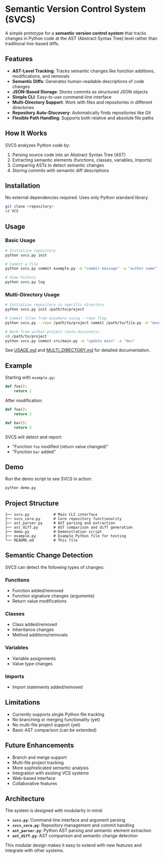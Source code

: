 # Semantic Version Control System (SVCS)

A simple prototype for a **semantic version control system** that tracks changes in Python code at the AST (Abstract Syntax Tree) level rather than traditional line-based diffs.

## Features

- **AST-Level Tracking**: Tracks semantic changes like function additions, modifications, and removals
- **Semantic Diffs**: Generates human-readable descriptions of code changes
- **JSON-Based Storage**: Stores commits as structured JSON objects
- **Simple CLI**: Easy-to-use command-line interface
- **Multi-Directory Support**: Work with files and repositories in different directories
- **Repository Auto-Discovery**: Automatically finds repositories like Git
- **Flexible Path Handling**: Supports both relative and absolute file paths

## How It Works

SVCS analyzes Python code by:
1. Parsing source code into an Abstract Syntax Tree (AST)
2. Extracting semantic elements (functions, classes, variables, imports)
3. Comparing ASTs to detect semantic changes
4. Storing commits with semantic diff descriptions

## Installation

No external dependencies required. Uses only Python standard library.

```bash
git clone <repository>
cd VCS
```

## Usage

### Basic Usage
```bash
# Initialize repository
python svcs.py init

# Commit a file
python svcs.py commit example.py -m "commit message" -a "author name"

# View history
python svcs.py log
```

### Multi-Directory Usage
```bash
# Initialize repository in specific directory
python svcs.py init /path/to/project

# Commit files from anywhere using --repo flag
python svcs.py --repo /path/to/project commit /path/to/file.py -m "message" -a "author"

# Work from within project (auto-discovery)
cd /path/to/project
python svcs.py commit src/main.py -m "update main" -a "dev"
```

See [USAGE.md](USAGE.md) and [MULTI_DIRECTORY.md](MULTI_DIRECTORY.md) for detailed documentation.

## Example

Starting with `example.py`:
```python
def foo():
    return 1
```

After modification:
```python
def foo():
    return 2

def bar():
    return 3
```

SVCS will detect and report:
- "Function `foo` modified (return value changed)"
- "Function `bar` added"

## Demo

Run the demo script to see SVCS in action:

```bash
python demo.py
```

## Project Structure

```
├── svcs.py           # Main CLI interface
├── svcs_core.py      # Core repository functionality
├── ast_parser.py     # AST parsing and extraction
├── ast_diff.py       # AST comparison and diff generation
├── demo.py           # Demonstration script
├── example.py        # Example Python file for testing
└── README.md         # This file
```

## Semantic Change Detection

SVCS can detect the following types of changes:

### Functions
- Function added/removed
- Function signature changes (arguments)
- Return value modifications

### Classes
- Class added/removed
- Inheritance changes
- Method additions/removals

### Variables
- Variable assignments
- Value type changes

### Imports
- Import statements added/removed

## Limitations

- Currently supports single Python file tracking
- No branching or merging functionality (yet)
- No multi-file project support (yet)
- Basic AST comparison (can be extended)

## Future Enhancements

- Branch and merge support
- Multi-file project tracking
- More sophisticated semantic analysis
- Integration with existing VCS systems
- Web-based interface
- Collaborative features

## Architecture

The system is designed with modularity in mind:

- **`svcs.py`**: Command-line interface and argument parsing
- **`svcs_core.py`**: Repository management and commit handling
- **`ast_parser.py`**: Python AST parsing and semantic element extraction
- **`ast_diff.py`**: AST comparison and semantic change detection

This modular design makes it easy to extend with new features and integrate with other systems.